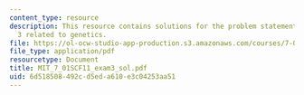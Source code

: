 ```yaml
---
content_type: resource
description: This resource contains solutions for the problem statements for exam
  3 related to genetics.
file: https://ol-ocw-studio-app-production.s3.amazonaws.com/courses/7-01sc-fundamentals-of-biology-fall-2011/6d518508492cd5eda610e3c04253aa51_MIT_7_01SCF11_exam3_sol.pdf
file_type: application/pdf
resourcetype: Document
title: MIT_7_01SCF11_exam3_sol.pdf
uid: 6d518508-492c-d5ed-a610-e3c04253aa51
---
```

